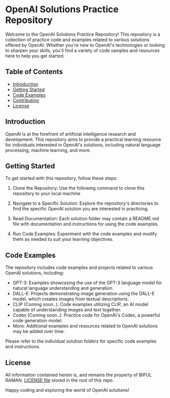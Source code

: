 # OpenAI Solutions Practice Repository

Welcome to the OpenAI Solutions Practice Repository! This repository is a collection of practice code and examples related to various solutions offered by OpenAI. Whether you're new to OpenAI's technologies or looking to sharpen your skills, you'll find a variety of code samples and resources here to help you get started.

## Table of Contents

- [Introduction](#introduction)
- [Getting Started](#getting-started)
- [Code Examples](#code-examples)
- [Contributing](#contributing)
- [License](#license)

## Introduction

OpenAI is at the forefront of artificial intelligence research and development. This repository aims to provide a practical learning resource for individuals interested in OpenAI's solutions, including natural language processing, machine learning, and more.

## Getting Started

To get started with this repository, follow these steps:

1. Clone the Repository: Use the following command to clone this repository to your local machine

2. Navigate to a Specific Solution: Explore the repository's directories to find the specific OpenAI solution you are interested in practicing.

3. Read Documentation: Each solution folder may contain a README.md file with documentation and instructions for using the code examples.

4. Run Code Examples: Experiment with the code examples and modify them as needed to suit your learning objectives.

## Code Examples

The repository includes code examples and projects related to various OpenAI solutions, including:

- GPT-3: Examples showcasing the use of the GPT-3 language model for natural language understanding and generation.
- DALL-E: Projects demonstrating image generation using the DALL-E model, which creates images from textual descriptions.
- CLIP (Coming soon..): Code examples utilizing CLIP, an AI model capable of understanding images and text together.
- Codex (Coming soon..): Practice code for OpenAI's Codex, a powerful code generation model.
- More: Additional examples and resources related to OpenAI solutions may be added over time.

Please refer to the individual solution folders for specific code examples and instructions.

## License
All information contained herein is, and remains the property of BIPUL RAMAN. [LICENSE file](./LICENSE) stored in the root of this repo. 

Happy coding and exploring the world of OpenAI solutions!